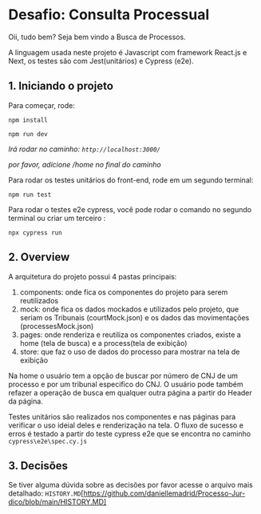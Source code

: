 # Desafio: Consulta Processual

Oii, tudo bem? Seja bem vindo a Busca de Processos. 

A linguagem usada neste projeto é Javascript com framework React.js e Next, os testes são com Jest(unitários) e Cypress (e2e).

## 1. Iniciando o projeto 

Para começar, rode:

`npm install`

`npm run dev`

*Irá rodar no caminho: `http://localhost:3000/`*

*por favor, adicione /home no final do caminho*


Para rodar os testes unitários do front-end, rode em um segundo terminal:

`npm run test`


Para rodar o testes e2e cypress, você pode rodar o comando no segundo terminal ou criar um terceiro :

`npx cypress run`
   

## 2. Overview

A arquitetura do projeto possui 4 pastas principais:

1. components: onde fica os componentes do projeto para serem reutilizados 
2. mock: onde fica os dados mockados e utilizados pelo projeto, que seriam os Tribunais (courtMock.json) e os dados das movimentações (processesMock.json)
3. pages: onde renderiza e reutiliza os componentes criados, existe a home (tela de busca) e a process(tela de exibição)
4. store: que faz o uso de dados do processo para mostrar na tela de exibição 


Na home o usuário tem a opção de buscar por número de CNJ de um processo e por um tribunal especifico do CNJ.
O usuário pode também refazer a operação de busca em qualquer outra página a partir do Header da página.

Testes unitários são realizados nos componentes e nas páginas para verificar o uso ideial deles e renderização na tela. O fluxo de sucesso e erros é testado a partir do teste cypress e2e que se encontra no caminho `cypress\e2e\spec.cy.js`

## 3. Decisões 

Se tiver alguma dúvida sobre as decisões por favor acesse o arquivo mais detalhado:
`HISTORY.MD`[https://github.com/daniellemadrid/Processo-Jur-dico/blob/main/HISTORY.MD]



